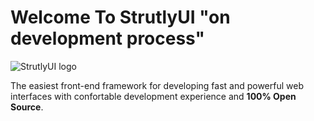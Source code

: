 # Welcome To StrutlyUI "on development process"
![StrutlyUI logo](https://raw.githubusercontent.com/strutly/StrutlyUI/master/Strutly-ui.png)

The easiest front-end framework for developing fast and powerful web interfaces with confortable development experience and **100% Open Source**.
